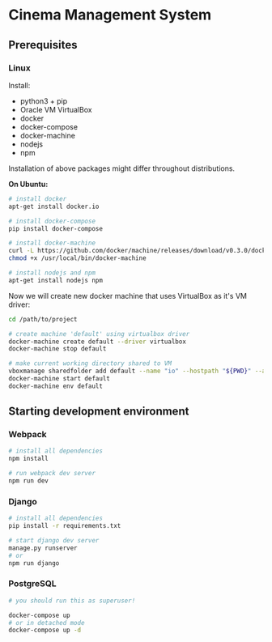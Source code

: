 # Cinema Management System

## Prerequisites

### Linux

Install:
* python3 + pip
* Oracle VM VirtualBox
* docker
* docker-compose
* docker-machine
* nodejs
* npm

Installation of above packages might differ throughout distributions.

**On Ubuntu:**
```bash
# install docker
apt-get install docker.io

# install docker-compose
pip install docker-compose

# install docker-machine
curl -L https://github.com/docker/machine/releases/download/v0.3.0/docker-machine_linux-amd64 > /usr/local/bin/docker-machine
chmod +x /usr/local/bin/docker-machine

# install nodejs and npm
apt-get install nodejs npm
```

Now we will create new docker machine that uses VirtualBox as it's VM driver:
```bash
cd /path/to/project

# create machine 'default' using virtualbox driver
docker-machine create default --driver virtualbox
docker-machine stop default

# make current working directory shared to VM
vboxmanage sharedfolder add default --name "io" --hostpath "${PWD}" --automount
docker-machine start default
docker-machine env default
```


## Starting development environment

### Webpack

``` bash
# install all dependencies
npm install

# run webpack dev server
npm run dev
```

### Django 

``` bash
# install all dependencies
pip install -r requirements.txt

# start django dev server
manage.py runserver
# or
npm run django
```

### PostgreSQL

``` bash
# you should run this as superuser!

docker-compose up
# or in detached mode
docker-compose up -d
```
